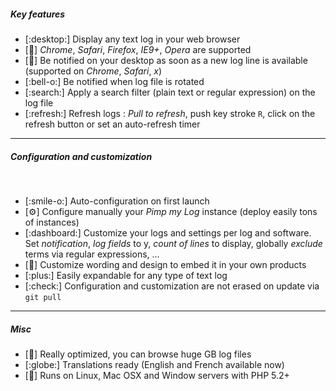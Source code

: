 ##### Key features

- [:desktop:] Display any text log in your web browser
- [:compass:] *Chrome*, *Safari*, *Firefox*, *IE9+*, *Opera* are supported
- [:bell:] Be notified on your desktop as soon as a new log line is available (supported on *Chrome*, *Safari*, *x*)
- [:bell-o:] Be notified when log file is rotated
- [:search:] Apply a search filter (plain text or regular expression) on the log file
- [:refresh:] Refresh logs : *Pull to refresh*, push key stroke `R`, click on the refresh button or set an auto-refresh timer

---

##### Configuration and customization

<br/>

- [:smile-o:] Auto-configuration on first launch
- [:gear:] Configure manually your *Pimp my Log* instance (deploy easily tons of instances)
- [:dashboard:] Customize your logs and settings per log and software. Set *notification*, *log fields* to y, *count of lines* to display, globally *exclude* terms via regular expressions, ...
- [:gift:] Customize wording and design to embed it in your own products
- [:plus:] Easily expandable for any type of text log
- [:check:] Configuration and customization are not erased on update via `git pull`

---

##### Misc

- [:rocket:] Really optimized, you can browse huge GB log files 
- [:globe:] Translations ready (English and French available now)
- [:apple:] Runs on Linux, Mac OSX and Window servers with PHP 5.2+


<br/>

